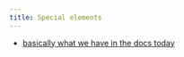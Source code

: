 ```yaml
---
title: Special elements
---
```


- [basically what we have in the docs today](https://svelte.dev/docs/special-elements)
